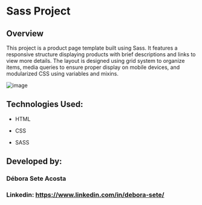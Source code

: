 # Sass Project

## Overview

This project is a product page template built using Sass. It features a responsive structure displaying products with brief descriptions and links to view more details. 
The layout is designed using grid system to organize items, media queries to ensure proper display on mobile devices, and modularized CSS using variables and mixins.

![image](https://github.com/user-attachments/assets/dc717022-d030-418d-ae0a-e39059b5f640)



## Technologies Used:  
 

   

* HTML  

   


* CSS     




* SASS


  
  
## Developed by:  



### Débora Sete Acosta 
### Linkedin: https://www.linkedin.com/in/debora-sete/ 
